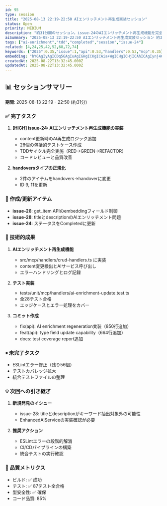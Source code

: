 ```yaml
---
id: 95
type: session
title: "2025-08-13 22:19-22:50 AIエンリッチメント再生成実装セッション"
status: Open
priority: MEDIUM
description: "約31分間のセッション。issue-24のAIエンリッチメント再生成機能を完全実装。"
aiSummary: "2025-08-13 22:19-22:50 AIエンリッチメント再生成実装セッション 約31分間のセッション。issue-24のAIエンリッチメント再生成機能を完全実装。 ## 📊 セッションサマリー\n**期間**: 2025-08-13 22:19 - 22:50 (約31分)\n\n### ✅ 完了タスク\n1. **[HIGH] issue-24: AIエンリッチメント再生成機能の実装**\n "
tags: ["ai-enrichment","tdd","completed","session","issue-24"]
related: [4,24,25,42,52,68,72,74]
keywords: {"2025":0.35,"issue":1,"api":0.53,"handlers":0.53,"mcp":0.35}
embedding: "hYGAgIyAgICDq5GAgIuAgIGHgICKgICAia+WgICHgICHjICAhICAgIynj4CAjICAjIuAgICAgICKm4mAgIyAgIyGgICBgICAhJaJgICGgICGgICAh4CAgImxkICAgYCAgYCAgIyAgICCm5aAgICAgICFgICLgICAgKCXgICFgIA="
createdAt: 2025-08-22T13:32:45.000Z
updatedAt: 2025-08-22T13:32:45.000Z
---
```


## 📊 セッションサマリー
**期間**: 2025-08-13 22:19 - 22:50 (約31分)

### ✅ 完了タスク
1. **[HIGH] issue-24: AIエンリッチメント再生成機能の実装**
   - content更新時のAI再生成ロジック追加
   - 28個の包括的テストケース作成
   - TDDサイクル完全実施（RED→GREEN→REFACTOR）
   - コードレビューと品質改善

2. **handoversタイプの正規化**
   - 2件のアイテムをhandovers→handoverに変更
   - ID 9, 11を更新

### 📝 作成/更新アイテム
- **issue-26**: get_item APIのembeddingフィールド制御
- **issue-28**: titleとdescriptionのAIエンリッチメント問題
- **issue-24**: ステータスをCompletedに更新

### 🔧 技術的成果
1. **AIエンリッチメント再生成機能**
   - src/mcp/handlers/crud-handlers.ts に実装
   - content変更検出とAIサービス呼び出し
   - エラーハンドリングとログ記録

2. **テスト実装**
   - tests/unit/mcp/handlers/ai-enrichment-update.test.ts
   - 全28テスト合格
   - エッジケースとエラー処理をカバー

3. **コミット作成**
   - fix(api): AI enrichment regeneration実装（850行追加）
   - feat(api): type field update capability（664行追加）
   - docs: test coverage report追加

### ⏸ 未完了タスク
- ESLintエラー修正（残り56個）
- テストカバレッジ拡大
- 統合テストファイルの整理

### 💡 次回への引き継ぎ
1. **新規発見のイシュー**
   - issue-28: titleとdescriptionがキーワード抽出対象外の可能性
   - EnhancedAIServiceの実装確認が必要

2. **推奨アクション**
   - ESLintエラーの段階的解消
   - CI/CDパイプラインの構築
   - 統合テストの実行確認

### 🎯 品質メトリクス
- ビルド: ✅ 成功
- テスト: ✅ 87テスト全合格
- 型安全性: ✅ 確保
- コード品質: 85%